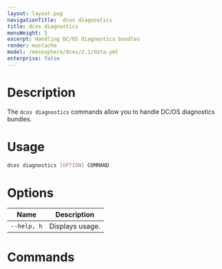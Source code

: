 ```yaml
---
layout: layout.pug
navigationTitle:  dcos diagnostics
title: dcos diagnostics
menuWeight: 5
excerpt: Handling DC/OS diagnostics bundles
render: mustache
model: /mesosphere/dcos/2.1/data.yml
enterprise: false
---
```



# Description
The `dcos diagnostics` commands allow you to handle DC/OS diagnostics bundles.

# Usage

```bash
dcos diagnostics [OPTION] COMMAND
```

# Options

| Name |  Description |
|---------|-------------|
| `--help, h`   |   Displays usage. |


# Commands
